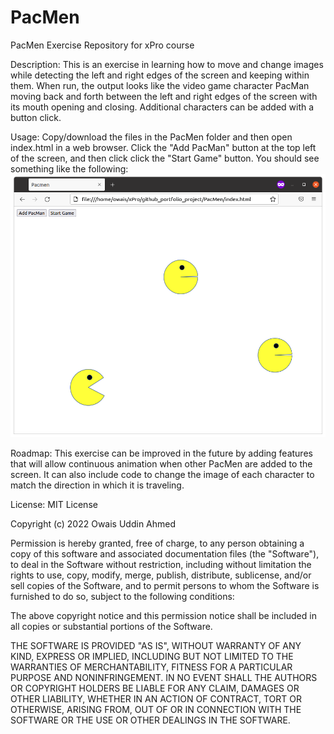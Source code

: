 # PacMen
PacMen Exercise Repository for xPro course

Description: This is an exercise in learning how to move and change images while detecting the left and right edges of the screen and keeping within them. When run, the output looks like the video game character PacMan moving back and forth between the left and right edges of the screen with its mouth opening and closing. Additional characters can be added with a button click.

Usage: Copy/download the files in the PacMen folder and then open index.html in a web browser. Click the "Add PacMan" button at the top left of the screen, and then click click the "Start Game" button. You should see something like the following:
<br/>
<img src="./pacmen.png" />

Roadmap: This exercise can be improved in the future by adding features that will allow continuous animation when other PacMen are added to the screen. It can also include code to change the image of each character to match the direction in which it is traveling.

License: MIT License

Copyright (c) 2022 Owais Uddin Ahmed

Permission is hereby granted, free of charge, to any person obtaining a copy
of this software and associated documentation files (the "Software"), to deal
in the Software without restriction, including without limitation the rights
to use, copy, modify, merge, publish, distribute, sublicense, and/or sell
copies of the Software, and to permit persons to whom the Software is
furnished to do so, subject to the following conditions:

The above copyright notice and this permission notice shall be included in all
copies or substantial portions of the Software.

THE SOFTWARE IS PROVIDED "AS IS", WITHOUT WARRANTY OF ANY KIND, EXPRESS OR
IMPLIED, INCLUDING BUT NOT LIMITED TO THE WARRANTIES OF MERCHANTABILITY,
FITNESS FOR A PARTICULAR PURPOSE AND NONINFRINGEMENT. IN NO EVENT SHALL THE
AUTHORS OR COPYRIGHT HOLDERS BE LIABLE FOR ANY CLAIM, DAMAGES OR OTHER
LIABILITY, WHETHER IN AN ACTION OF CONTRACT, TORT OR OTHERWISE, ARISING FROM,
OUT OF OR IN CONNECTION WITH THE SOFTWARE OR THE USE OR OTHER DEALINGS IN THE
SOFTWARE.
